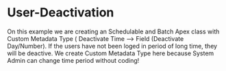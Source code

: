 # User-Deactivation
On this example we are creating an Schedulable and Batch Apex class with Custom Metadata Type ( Deactivate Time --> Field (Deactivate Day/Number).
If the users have not been loged in period of long time, they will be deactive.
We create Custom Metadata Type here because System Admin can change time period without coding!
